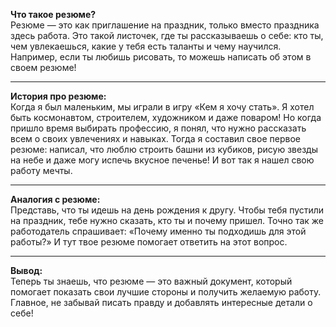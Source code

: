 **Что такое резюме?**  
Резюме — это как приглашение на праздник, только вместо праздника здесь работа. Это такой листочек, где ты рассказываешь о себе: кто ты, чем увлекаешься, какие у тебя есть таланты и чему научился. Например, если ты любишь рисовать, то можешь написать об этом в своем резюме!

---

**История про резюме:**  
Когда я был маленьким, мы играли в игру «Кем я хочу стать». Я хотел быть космонавтом, строителем, художником и даже поваром! Но когда пришло время выбирать профессию, я понял, что нужно рассказать всем о своих увлечениях и навыках. Тогда я составил свое первое резюме: написал, что люблю строить башни из кубиков, рисую звезды на небе и даже могу испечь вкусное печенье! И вот так я нашел свою работу мечты.

---

**Аналогия с резюме:**  
Представь, что ты идешь на день рождения к другу. Чтобы тебя пустили на праздник, тебе нужно сказать, кто ты и почему пришел. Точно так же работодатель спрашивает: «Почему именно ты подходишь для этой работы?» И тут твое резюме помогает ответить на этот вопрос.

---

**Вывод:**  
Теперь ты знаешь, что резюме — это важный документ, который помогает показать свои лучшие стороны и получить желаемую работу. Главное, не забывай писать правду и добавлять интересные детали о себе!
